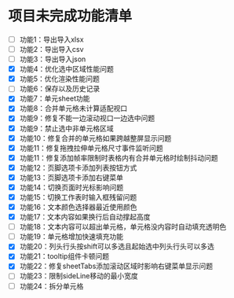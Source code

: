 # 项目未完成功能清单

- [ ] 功能1：导出导入xlsx
- [ ] 功能2：导出导入csv
- [ ] 功能3：导出导入json
- [x] 功能4：优化选中区域性能问题
- [x] 功能5：优化渲染性能问题
- [ ] 功能6：保存以及历史记录
- [x] 功能7：单元sheet功能
- [x] 功能8：合并单元格未计算适配视口
- [x] 功能9：修复不能一边滚动视口一边选中问题
- [x] 功能9：禁止选中非单元格区域
- [x] 功能10：修复合并的单元格如果跨越整屏显示问题
- [x] 功能11：修复拖拽拉伸单元格尺寸事件监听问题
- [x] 功能11：修复添加帧率限制时表格内有合并单元格时绘制抖动问题
- [x] 功能12：页脚选项卡添加列表按钮方式
- [x] 功能13：页脚选项卡添加右键菜单
- [x] 功能14：切换页面时光标影响问题
- [x] 功能15：切换工作表时输入框残留问题
- [x] 功能16：文本颜色选择器最近使用颜色
- [x] 功能17：文本内容如果换行后自动撑起高度
- [ ] 功能18：文本内容可以超出单元格，单元格没内容时自动填充透明色
- [ ] 功能19：单元格增加快速填充功能
- [x] 功能20：列头行头按shift可以多选且起始选中列头行头可以多选
- [x] 功能21：tooltip组件卡顿问题
- [x] 功能22：修复sheetTabs添加滚动区域时影响右键菜单显示问题
- [ ] 功能23：限制sideLine移动的最小宽度
- [ ] 功能24：拆分单元格
